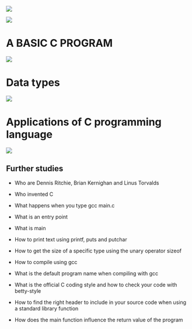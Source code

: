 ![](https://ict.iitk.ac.in/wp-content/uploads/c-programming-2.jpg)

![](https://www.edureka.co/blog/wp-content/uploads/2019/08/C-Programming-Tutorial-Features-of-C-Edureka.pngJ)


# A BASIC C PROGRAM
![](https://www.freecodecamp.org/news/content/images/2021/03/hello_world.png)

# Data types
![](https://d1jnx9ba8s6j9r.cloudfront.net/blog/wp-content/uploads/2019/08/C-Programming-Tutorial-datatypes-of-C-Edureka.png)


# Applications of C programming language
![](https://techvidvan.com/tutorials/wp-content/uploads/sites/2/2021/06/Applications-of-C-1.jpg)

## Further studies
- Who are Dennis Ritchie, Brian Kernighan and Linus Torvalds

- Who invented C

- What happens when you type gcc main.c

- What is an entry point

- What is main

- How to print text using printf, puts and putchar

- How to get the size of a specific type using the unary operator sizeof

- How to compile using gcc

- What is the default program name when compiling with gcc

- What is the official C coding style and how to check your code with betty-style

- How to find the right header to include in your source code when using a standard library function

- How does the main function influence the return value of the program
